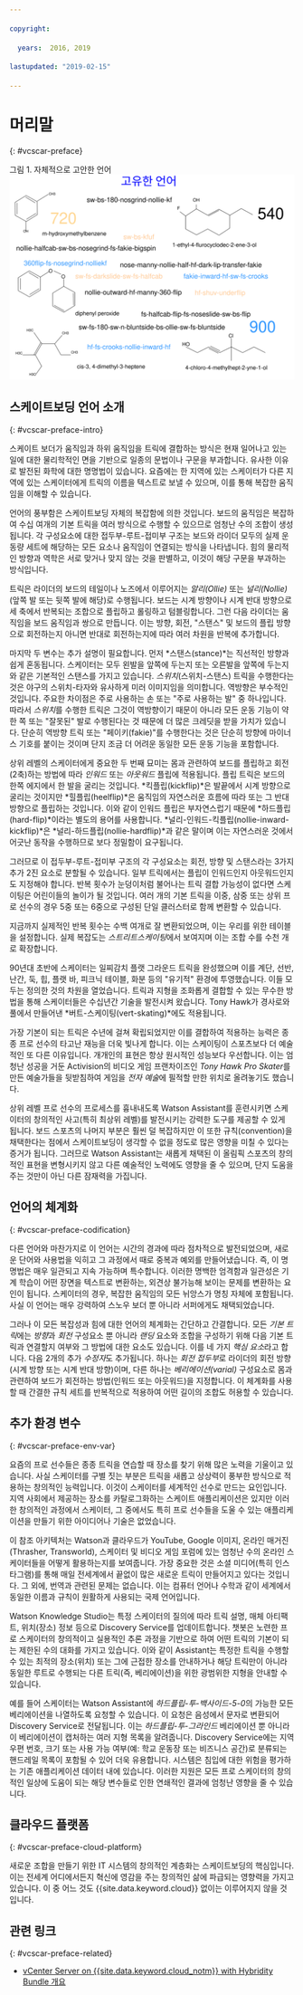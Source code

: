 ```yaml
---

copyright:

  years:  2016, 2019

lastupdated: "2019-02-15"

---
```


# 머리말
{: #vcscar-preface}

그림 1. 자체적으로 고안한 언어
![자체적으로 고안한 언어](vcscar-alood.svg)

## 스케이트보딩 언어 소개
{: #vcscar-preface-intro}

스케이트 보더가 움직임과 하위 움직임을 트릭에 결합하는 방식은 현재 일어나고 있는 일에 대한 물리학적인 면을 기반으로 일종의 문법이나 구문을 부과합니다. 유사한 이유로 발전된 화학에 대한 명명법이 있습니다. 요즘에는 한 지역에 있는 스케이터가 다른 지역에 있는 스케이터에게 트릭의 이름을 텍스트로 보낼 수 있으며, 이를 통해 복잡한 움직임을 이해할 수 있습니다.

언어의 풍부함은 스케이트보딩 자체의 복잡함에 의한 것입니다. 보드의 움직임은 복잡하여 수십 여개의 기본 트릭을 여러 방식으로 수행할 수 있으므로 엄청난 수의 조합이 생성됩니다. 각 구성요소에 대한 접두부-루트-접미부 구조는 보드와 라이더 모두의 실제 운동량 세트에 해당하는 모든 요소나 움직임이 연결되는 방식을 나타냅니다. 힘의 물리적인 방향과 역학은 서로 맞거나 맞지 않는 것을 판별하고, 이것이 해당 구문을 부과하는 방식입니다.

트릭은 라이더의 보드의 테일이나 노즈에서 이루어지는 *알리(Ollie)* 또는
*널리(Nollie)*(앞쪽 발 또는 뒷쪽 발에 해당)로 수행됩니다. 보드는 시계 방향이나 시계 반대 방향으로 세 축에서 반복되는 조합으로 플립하고 롤링하고 텀블링합니다. 그런 다음 라이더는 움직임을 보드 움직임과 쌍으로 만듭니다. 이는 방향, 회전, "스탠스" 및 보드의 플립 방향으로 회전하는지 아니면 반대로 회전하는지에 따라 여러 차원을 반복에 추가합니다.

마지막 두 변수는 추가 설명이 필요합니다. 먼저
*스탠스(stance)*는 직선적인 방향과 쉽게 혼동됩니다. 스케이터는 모두
왼발을 앞쪽에 두는지 또는 오른발을 앞쪽에 두는지와 같은 기본적인 스탠스를 가지고 있습니다.
*스위치*(스위치-스탠스) 트릭을 수행한다는 것은 야구의 스위치-타자와 유사하게 미러 이미지임을 의미합니다. 역방향은 부수적인 것입니다. 주요한 차이점은 주로 사용하는 손 또는 "주로 사용하는 발" 중 하나입니다.  따라서
*스위치*를 수행한 트릭은 그것이 역방향이기 때문이 아니라 모든 운동 기능이 약한 쪽 또는
"잘못된" 발로 수행된다는 것 때문에 더 많은 크레딧을 받을 가치가 있습니다. 단순히 역방향 트릭 또는 "페이키(fakie)"를 수행한다는 것은
단순히 방향에 마이너스 기호를 붙이는 것이며 단지 조금 더 어려운 동일한 모든 운동 기능을 포함합니다.

상위 레벨의 스케이터에게 중요한 두 번째 묘미는 몸과 관련하여 보드를 플립하고 회전(2축)하는 방법에 따라
*인워드* 또는 *아웃워드* 플립에 적용됩니다. 플립 트릭은
보드의 한쪽 에지에서 한 발을 굴리는 것입니다.
*킥플립(kickflip)*은 발끝에서 시계 방향으로 굴리는 것이지만 *힐플립(heelflip)*은
움직임의 자연스러운 흐름에 따라 또는 그 반대 방향으로 플립하는 것입니다. 이와 같이 인워드 플립은 부자연스럽기 때문에
*하드플립(hard-flip)*이라는 별도의 용어를 사용합니다. 
*널리-인워드-킥플립(nollie-inward-kickflip)*은 *널리-하드플립(nollie-hardflip)*과 같은 말이며
이는 자연스러운 것에서 어긋난 동작을 수행하므로 보다 정밀함이 요구됩니다.

그러므로 이 접두부-루트-접미부 구조의 각 구성요소는
회전, 방향 및 스탠스라는 3가지 추가 2진 요소로 분할될 수 있습니다.
일부 트릭에서는 플립이 인워드인지 아웃워드인지도 지정해야 합니다. 반복 횟수가 눈덩이처럼 불어나는 트릭 결합 가능성이 없다면 스케이팅은 어린이들의 놀이가 될 것입니다. 여러 개의 기본 트릭을 이중, 삼중 또는 상위 프로 선수의 경우 5중 또는 6중으로 구성된 단일 클러스터로 함께 변환할 수 있습니다.

지금까지 실제적인 반복 횟수는 수백 여개로 잘 변환되었으며, 이는 우리를 위한 테이블을 설정합니다.
실제 복잡도는 *스트리트스케이팅*에서 보여지며 이는 조합 수를 수천 개로 확장합니다.

90년대 초반에 스케이터는 일찌감치 플랫 그라운드 트릭을 완성했으며
이를 계단, 선반, 난간, 둑, 힙, 플랫 바, 피크닉 테이블, 화분 등의 "유기적" 환경에 투영했습니다.
이들 모두는 정의한 것의 차원을 열었습니다. 트릭과 지형을 조화롭게 결합할 수 있는 무수한 방법을 통해 스케이터들은 수십년간 기술을 발전시켜 왔습니다. Tony Hawk가 경사로와 풀에서 만들어낸 *버트-스케이팅(vert-skating)*에도 적용됩니다.

가장 기본이 되는 트릭은 수년에 걸쳐 확립되었지만
이를 결합하여 적용하는 능력은 종종 프로 선수의 타고난 재능을 더욱 빛나게 합니다. 이는 스케이팅이 스포츠보다 더 예술적인 또 다른 이유입니다. 개개인의 표현은 항상 원시적인 성능보다 우선합니다. 이는 엄청난 성공을 거둔 Activision의 비디오 게임 프랜차이즈인
*Tony Hawk Pro Skater*를 만든 예술가들을 뒷받침하여
게임을 *전자 예술*에 필적할 만한 위치로 올려놓기도 했습니다.

상위 레벨 프로 선수의 프로세스를 흉내내도록 Watson Assistant를 훈련시키면
스케이터의 창의적인 사고(특히 최상위 레벨)를 발전시키는 강력한 도구를 제공할 수 있게 됩니다. 보드 스포츠의 나머지 부분은 훨씬 덜 복잡하지만 이 또한 규칙(convention)을 채택한다는 점에서
스케이트보딩이 생각할 수 없을 정도로 많은 영향을 미칠 수 있다는 증거가 됩니다. 그러므로 Watson Assistant는 새롭게 채택된 이 올림픽 스포츠의
창의적인 표현을 변형시키지 않고 다른 예술적인 노력에도 영향을 줄 수 있으며,
단지 도움을 주는 것만이 아닌 다른 잠재력을 가집니다.

## 언어의 체계화
{: #vcscar-preface-codification}

다른 언어와 마찬가지로 이 언어는 시간의 경과에 따라 점차적으로 발전되었으며, 새로운 단어와 사용법을 익히고
그 과정에서 때로 중복과 예외를 만들어냈습니다. 즉, 이 명명법은 매우 일관되고 지속 가능하며 특수합니다. 이러한 명백한 엄격함과 일관성은 기계 학습이 어떤 장면을 텍스트로 변환하는,
외견상 불가능해 보이는 문제를 변환하는 요인이 됩니다. 스케이터의 경우, 복잡한 움직임의 모든 뉘앙스가 명칭 자체에 포함됩니다. 사실 이 언어는 매우 강력하여 스노우 보더 뿐 아니라 서퍼에게도 채택되었습니다.

그러나 이 모든 복잡성과 힘에 대한 언어의 체계화는 간단하고 간결합니다. 모든 *기본 트릭*에는 *방향*과
*회전* 구성요소 뿐 아니라 *랜딩* 요소와
조합을 구성하기 위해 다음 기본 트릭과 연결할지 여부와 그 방법에 대한 요소도 있습니다.
이를 네 가지 *핵심 요소*라고 합니다. 다음 2개의 추가 *수정자*도 추가됩니다.
하나는 *회전 접두부*로 라이더의 회전 방향(시계 방향 또는 시계 반대 방향)이며,
다른 하나는 *베리에이션(varial)* 구성요소로 몸과 관련하여 보드가 회전하는 방법(인워드 또는 아웃워드)을 지정합니다. 이 체계화를 사용할 때 간결한 규칙 세트를 반복적으로 적용하여
어떤 길이의 조합도 허용할 수 있습니다.

## 추가 환경 변수
{: #vcscar-preface-env-var}

요즘의 프로 선수들은 종종 트릭을 연습할 때 장소를 찾기 위해 많은 노력을 기울이고 있습니다. 사실 스케이터를 구별 짓는 부분은 트릭을 새롭고 상상력이 풍부한 방식으로 적용하는 창의적인 능력입니다. 이것이 스케이터를 세계적인 선수로 만드는 요인입니다. 지역 사회에서 제공하는 장소를 카탈로그화하는 스케이트 애플리케이션은 있지만
이러한 창의적인 과정에서 스케이터, 그 중에서도 특히 프로 선수들을 도울 수 있는 애플리케이션을 만들기 위한 아이디어나 기술은 없었습니다.

이 참조 아키텍처는 Watson과 클라우드가 YouTube, Google 이미지,
온라인 매거진(Thrasher, Transworld), 스케이터 및 비디오 게임 포럼에 있는
엄청난 수의 온라인 스케이터들을 어떻게 활용하는지를 보여줍니다.
가장 중요한 것은 소셜 미디어(특히 인스타그램)를 통해 매일 전세계에서 끝없이 많은 새로운 트릭이 만들어지고 있다는 것입니다. 그 외에, 번역과 관련된 문제는 없습니다. 이는 컴퓨터 언어나 수학과 같이 세계에서 동일한 이름과 규칙이
원활하게 사용되는 국제 언어입니다.

Watson Knowledge Studio는 특정 스케이터의 질의에 따라 트릭 설명, 매체 아티팩트, 위치(장소) 정보 등으로 Discovery Service를 업데이트합니다. 챗봇은 노련한 프로 스케이터의 창의적이고 실용적인 추론 과정을 기반으로 하여
어떤 트릭의 기본이 되는 제한된 수의 대화를 가지고 있습니다. 이와 같이 Assistant는 특정한 트릭을 수행할 수 있는 최적의 장소(위치) 또는 그에 근접한 장소를 안내하거나
해당 트릭만이 아니라 동일한 루트로 수행되는 다른 트릭(즉, 베리에이션)을 위한 광범위한 지형을 안내할 수 있습니다.

예를 들어 스케이터는 Watson Assistant에
*하드플립-투-백사이드-5-0*의 가능한 모든 베리에이션을 나열하도록 요청할 수 있습니다. 이 요청은
음성에서 문자로 변환되어 Discovery Service로 전달됩니다. 이는
*하드플립-투-그라인드* 베리에이션 뿐 아니라 이 베리에이션이 캡처하는 여러 지형 목록을 알려줍니다.
Discovery Service에는 지역 우편 번호, 크기 또는 사용 가능 여부(예: 학교 운동장 또는 비즈니스 공간)로 분류되는 핸드레일 목록이 포함될 수 있어 더욱 유용합니다. 시스템은 침입에 대한 위험을 평가하는 기존 애플리케이션 데이터 내에 있습니다. 이러한 지원은 모든 프로 스케이터의 창의적인 일상에 도움이 되는 해당 변수들로 인한 연쇄적인 결과에 엄청난 영향을 줄 수 있습니다.

## 클라우드 플랫폼
{: #vcscar-preface-cloud-platform}

새로운 조합을 만들기 위한 IT 시스템의 창의적인 계층화는 스케이트보딩의 핵심입니다. 이는 전세계 어디에서든지 혁신에 영감을 주는 창의적인 삶에 파급되는 영향력을 가지고 있습니다.
이 중 어느 것도 {{site.data.keyword.cloud}} 없이는 이루어지지 않을 것입니다.

## 관련 링크
{: #vcscar-preface-related}

* [vCenter Server on {{site.data.keyword.cloud_notm}} with Hybridity Bundle 개요](/docs/services/vmwaresolutions/archiref/vcs?topic=vmware-solutions-vcs-hybridity-intro)
